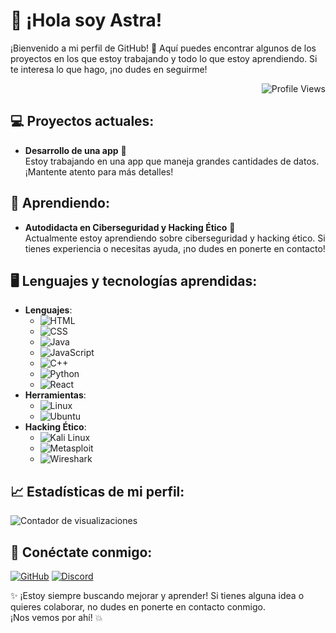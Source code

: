 # 👋 ¡Hola soy **Astra**! 

¡Bienvenido a mi perfil de GitHub! 🚀 Aquí puedes encontrar algunos de los proyectos en los que estoy trabajando y todo lo que estoy aprendiendo. Si te interesa lo que hago, ¡no dudes en seguirme!

<div align="right">
  <img src="https://count.getloli.com/get/@FBIK." alt="Profile Views"/>
</div>

## 💻 Proyectos actuales:
- **Desarrollo de una app** 📱  
  Estoy trabajando en una app que maneja grandes cantidades de datos. ¡Mantente atento para más detalles!

## 🧠 Aprendiendo:
- **Autodidacta en Ciberseguridad y Hacking Ético** 🔐  
  Actualmente estoy aprendiendo sobre ciberseguridad y hacking ético. Si tienes experiencia o necesitas ayuda, ¡no dudes en ponerte en contacto!

## 🖥️ Lenguajes y tecnologías aprendidas:
- **Lenguajes**:
  - ![HTML](https://img.shields.io/badge/HTML-%23E34F26?style=flat-square&logo=html5&logoColor=white)
  - ![CSS](https://img.shields.io/badge/CSS-%231572B6?style=flat-square&logo=css3&logoColor=white)
  - ![Java](https://img.shields.io/badge/Java-%23F7DF1E?style=flat-square&logo=java&logoColor=white)
  - ![JavaScript](https://img.shields.io/badge/JavaScript-%23F7DF1E?style=flat-square&logo=javascript&logoColor=white)
  - ![C++](https://img.shields.io/badge/C++-%2300599C?style=flat-square&logo=cplusplus&logoColor=white)
  - ![Python](https://img.shields.io/badge/Python-%2337769E?style=flat-square&logo=python&logoColor=white)
  - ![React](https://img.shields.io/badge/React-%23282C34?style=flat-square&logo=react&logoColor=61DAFB)
- **Herramientas**:
  - ![Linux](https://img.shields.io/badge/Linux-%23FCC624?style=flat-square&logo=linux&logoColor=black)
  - ![Ubuntu](https://img.shields.io/badge/Ubuntu-%23E95420?style=flat-square&logo=ubuntu&logoColor=white)
- **Hacking Ético**:  
  - ![Kali Linux](https://img.shields.io/badge/Kali%20Linux-%23EE0000?style=flat-square&logo=kali&logoColor=white)
  - ![Metasploit](https://img.shields.io/badge/Metasploit-%234C1F24?style=flat-square&logo=metasploit&logoColor=white)
  - ![Wireshark](https://img.shields.io/badge/Wireshark-%238E3A3A?style=flat-square&logo=wireshark&logoColor=white)

## 📈 Estadísticas de mi perfil:
![Contador de visualizaciones](https://img.shields.io/badge/visitas-👀%20%23123456?style=for-the-badge&logo=github&color=grey) 

## 🔗 Conéctate conmigo:
[![GitHub](https://img.shields.io/badge/GitHub-x3089%20-blue?style=flat-square&logo=github&logoColor=white)](https://github.com/x3089)
[![Discord](https://img.shields.io/badge/Discord-Astra%231234-blue?style=flat-square&logo=discord&logoColor=white)](https://discord.com/users/1260165451091148905)

✨ ¡Estoy siempre buscando mejorar y aprender! Si tienes alguna idea o quieres colaborar, no dudes en ponerte en contacto conmigo.  
¡Nos vemos por ahí! 💥

